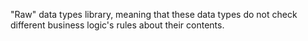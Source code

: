 "Raw" data types library, meaning that these data types do not check different
business logic's rules about their contents.
